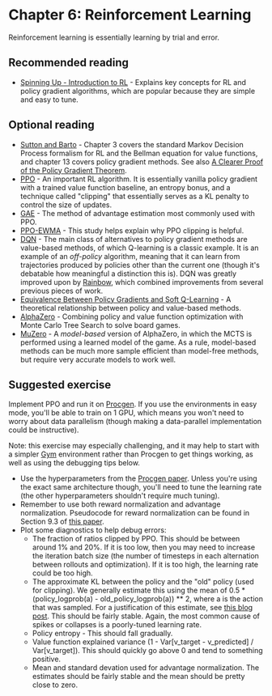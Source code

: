 # Chapter 6: Reinforcement Learning

Reinforcement learning is essentially learning by trial and error.

## Recommended reading

- [Spinning Up - Introduction to RL](https://spinningup.openai.com/en/latest/spinningup/rl_intro.html) - Explains key concepts for RL and policy gradient algorithms, which are popular because they are simple and easy to tune.

## Optional reading

- [Sutton and Barto](http://www.incompleteideas.net/book/RLbook2020.pdf) - Chapter 3 covers the standard Markov Decision Process formalism for RL and the Bellman equation for value functions, and chapter 13 covers policy gradient methods. See also [A Clearer Proof of the Policy Gradient Theorem](https://andyljones.com/posts/policy-gradient.html).
- [PPO](https://arxiv.org/abs/1707.06347) - An important RL algorithm. It is essentially vanilla policy gradient with a trained value function baseline, an entropy bonus, and a technique called "clipping" that essentially serves as a KL penalty to control the size of updates.
- [GAE](https://arxiv.org/abs/1506.02438) - The method of advantage estimation most commonly used with PPO.
- [PPO-EWMA](https://arxiv.org/abs/2110.00641) - This study helps explain why PPO clipping is helpful.
- [DQN](https://arxiv.org/abs/1312.5602) - The main class of alternatives to policy gradient methods are value-based methods, of which Q-learning is a classic example. It is an example of an *off-policy* algorithm, meaning that it can learn from trajectories produced by policies other than the current one (though it's debatable how meaningful a distinction this is). DQN was greatly improved upon by [Rainbow](https://arxiv.org/abs/1710.02298), which combined improvements from several previous pieces of work.
- [Equivalence Between Policy Gradients and Soft Q-Learning](https://arxiv.org/abs/1704.06440) - A theoretical relationship between policy and value-based methods.
- [AlphaZero](https://arxiv.org/abs/1712.01815) - Combining policy and value function optimization with Monte Carlo Tree Search to solve board games.
- [MuZero](https://arxiv.org/abs/1911.08265) - A *model-based* version of AlphaZero, in which the MCTS is performed using a learned model of the game. As a rule, model-based methods can be much more sample efficient than model-free methods, but require very accurate models to work well.

## Suggested exercise

Implement PPO and run it on [Procgen](https://github.com/openai/procgen). If you use the environments in easy mode, you'll be able to train on 1 GPU, which means you won't need to worry about data parallelism (though making a data-parallel implementation could be instructive).

Note: this exercise may especially challenging, and it may help to start with a simpler [Gym](https://github.com/openai/gym) environment rather than Procgen to get things working, as well as using the debugging tips below.

- Use the hyperparameters from the [Procgen paper](https://arxiv.org/abs/1912.01588). Unless you're using the exact same architecture though, you'll need to tune the learning rate (the other hyperparameters shouldn't require much tuning).
- Remember to use both reward normalization and advantage normalization. Pseudocode for reward normalization can be found in Section 9.3 of [this paper](https://arxiv.org/pdf/1811.02553v3.pdf).
- Plot some diagnostics to help debug errors:
    - The fraction of ratios clipped by PPO. This should be between around 1% and 20%. If it is too low, then you may need to increase the iteration batch size (the number of timesteps in each alternation between rollouts and optimization). If it is too high, the learning rate could be too high.
    - The approximate KL between the policy and the "old" policy (used for clipping). We generally estimate this using the mean of 0.5 * (policy_logprob(a) - old_policy_logprob(a)) ** 2, where a is the action that was sampled. For a justification of this estimate, see [this blog post](http://joschu.net/blog/kl-approx.html). This should be fairly stable. Again, the most common cause of spikes or collapses is a poorly-tuned learning rate.
    - Policy entropy - This should fall gradually.
    - Value function explained variance (1 - Var[v_target - v_predicted] / Var[v_target]). This should quickly go above 0 and tend to something positive.
    - Mean and standard devation used for advantage normalization. The estimates should be fairly stable and the mean should be pretty close to zero.
